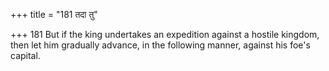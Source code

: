 +++
title = "181 तदा तु"

+++
181	But if the king undertakes an expedition against a hostile kingdom, then let him gradually advance, in the following manner, against his foe's capital.